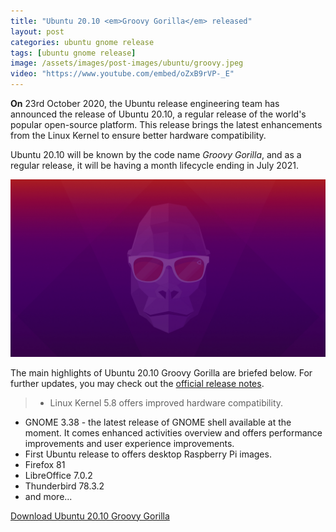```yaml
---
title: "Ubuntu 20.10 <em>Groovy Gorilla</em> released"
layout: post
categories: ubuntu gnome release
tags: [ubuntu gnome release]
image: /assets/images/post-images/ubuntu/groovy.jpeg
video: "https://www.youtube.com/embed/oZxB9rVP-_E"
---
```


**On** 23rd October 2020, the Ubuntu release engineering team has announced the release of Ubuntu 20.10, a regular release of the world's popular open-source platform. This release brings the latest enhancements from the Linux Kernel to ensure better hardware compatibility.

Ubuntu 20.10 will be known by the code name <em>Groovy Gorilla</em>, and as a regular release, it will be having a month lifecycle ending in July 2021.

![Ubuntu Groovy Gorilla Preview](/assets/images/post-images/ubuntu/groovy.jpeg)

The main highlights of Ubuntu 20.10 Groovy Gorilla are briefed below. For further updates, you may check out the [official release notes](https://discourse.ubuntu.com/t/groovy-gorilla-release-notes/15533).
> - Linux Kernel 5.8 offers improved hardware compatibility.
- GNOME 3.38 - the latest release of GNOME shell available at the moment. It comes enhanced activities overview and offers performance improvements and user experience improvements.
- First Ubuntu release to offers desktop Raspberry Pi images.
- Firefox  81
- LibreOffice  7.0.2
- Thunderbird  78.3.2
- and more...

<a href="https://ubuntu.com/download/desktop/thank-you/?version=20.10&architecture=amd64" class="download">Download Ubuntu 20.10 Groovy Gorilla</a>